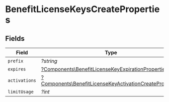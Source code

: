 # BenefitLicenseKeysCreateProperties


## Fields

| Field                                                                                                                             | Type                                                                                                                              | Required                                                                                                                          | Description                                                                                                                       |
| --------------------------------------------------------------------------------------------------------------------------------- | --------------------------------------------------------------------------------------------------------------------------------- | --------------------------------------------------------------------------------------------------------------------------------- | --------------------------------------------------------------------------------------------------------------------------------- |
| `prefix`                                                                                                                          | *?string*                                                                                                                         | :heavy_minus_sign:                                                                                                                | N/A                                                                                                                               |
| `expires`                                                                                                                         | [?Components\BenefitLicenseKeyExpirationProperties](../../Models/Components/BenefitLicenseKeyExpirationProperties.md)             | :heavy_minus_sign:                                                                                                                | N/A                                                                                                                               |
| `activations`                                                                                                                     | [?Components\BenefitLicenseKeyActivationCreateProperties](../../Models/Components/BenefitLicenseKeyActivationCreateProperties.md) | :heavy_minus_sign:                                                                                                                | N/A                                                                                                                               |
| `limitUsage`                                                                                                                      | *?int*                                                                                                                            | :heavy_minus_sign:                                                                                                                | N/A                                                                                                                               |